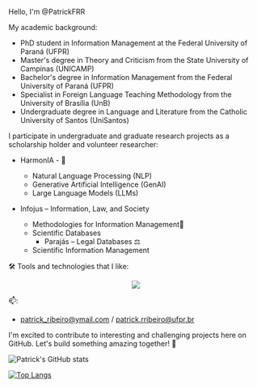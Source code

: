 Hello, I'm @PatrickFRR

My academic background:

* PhD student in Information Management at the Federal University of Paraná (UFPR)
* Master's degree in Theory and Criticism from the State University of Campinas (UNICAMP)
* Bachelor's degree in Information Management from the Federal University of Paraná (UFPR)
* Specialist in Foreign Language Teaching Methodology from the University of Brasília (UnB)
* Undergraduate degree in Language and Literature from the Catholic University of Santos (UniSantos)
  

I participate in undergraduate and graduate research projects as a scholarship holder and volunteer researcher:

* HarmonIA - 🤖 
  - Natural Language Processing (NLP)
  - Generative Artificial Intelligence (GenAI)
  - Large Language Models (LLMs)

* Infojus – Information, Law, and Society   
  - Methodologies for Information Management📃
  - Scientific Databases
    - Parajás – Legal Databases ⚖ 
  - Scientific Information Management

🛠 Tools and technologies that I like:  

<p align="center">
  <a href="https://skillicons.dev">
    <img src="https://skillicons.dev/icons?i=git,python,r,tensorflow,sklearn,pytorch,sqlite,postgres,mongodb" />
  </a>
</p>

📫: 
- patrick_ribeiro@ymail.com / patrick.rribeiro@ufpr.br

I'm excited to contribute to interesting and challenging projects here on GitHub. Let's build something amazing together! 🚀

![Patrick's GitHub stats](https://github-readme-stats.vercel.app/api?username=PatrickFRR&show_icons=true&theme=dracula)


[![Top Langs](https://github-readme-stats.vercel.app/api/top-langs/?username=PatrickFRR&layout=compact)](https://github.com/anuraghazra/github-readme-stats)
<!---
PatrickFRR/PatrickFRR is a ✨ special ✨ repository because its `README.md` (this file) appears on your GitHub profile.
You can click the Preview link to take a look at your changes.
--->

